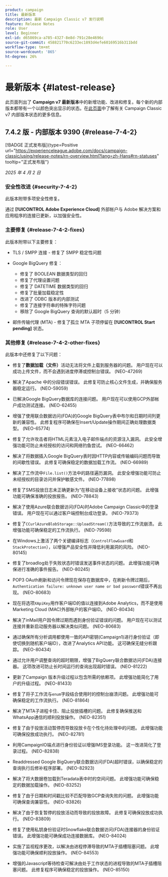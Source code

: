 ```yaml
---
product: campaign
title: 最新版本
description: 最新 Campaign Classic v7 发行说明
feature: Release Notes
role: User
level: Beginner
exl-id: d65869ca-a785-4327-8e8d-791c28e4696c
source-git-commit: 458821770c6233ec1893d4efe60169516b311bdd
workflow-type: tm+mt
source-wordcount: '865'
ht-degree: 26%

---
```


# 最新版本 {#latest-release}

此页面列出了 **Campaign v7 最新版本**&#x200B;中的新增功能、改进和修复。每个新的内部版本都带有一个以颜色突出显示的状态。在[此页面](rn-overview.md)中了解有关 Campaign Classic v7 内部版本状态的更多信息。

## 7.4.2 版 - 内部版本 9390 {#release-7-4-2}

[!BADGE 正式发布版]{type=Positive url="https://experienceleague.adobe.com/docs/campaign-classic/using/release-notes/rn-overview.html?lang=zh-Hans#rn-statuses" tooltip="正式发布版"}

_2025 年 4 月 2 日_

<!--
### Compatibility updates {#comp-7-4-2}

This release comes with the following compatibility updates:

* JQuery library update: fixes multiple UI issues (reports, web apps)
* PostgreSQL 15 and 16

-->

### 安全性改进 {#security-7-4-2}

此版本附带多项安全性修复。

通过 **[!UICONTROL Adobe Experience Cloud]** 外部帐户与 Adobe 解决方案和应用程序的连接已更新，以加强安全性。

### 主要修复 {#release-7-4-2-fixes}

此版本附带以下主要修复：

* TLS / SMPP 连接 - 修复了 SMPP 稳定性问题

* Google BigQuery 修复：

   * 修复了 BOOLEAN 数据类型的回归
   * 修复了代理设置问题
   * 修复了 DATETIME 数据类型的回归
   * 修复了批量加载稳定性
   * 改进了 ODBC 版本的内部测试
   * 修复了连接字符串的特殊字符问题
   * 移除了 Google BigQuery 查询的默认超时（5 分钟）

* 邮件传输代理 (MTA) - 修复了孤立 MTA 子项停留在 **[!UICONTROL Start pending]** 状态。


### 其他修复 {#release-7-4-2-other-fixes}

此版本中还修复了以下问题：

* 修复了&#x200B;**数据加载（文件）**&#x200B;活动无法将文件上载到服务器<!--after an upgrade to version 8.3.8-->的问题。 用户现在可以成功上传文件，而不会遇到进度停滞或控制台错误。 (NEO-47269)

* 解决了Apache <!--following an upgrade to Adobe Campaign Classic 7.2.2 build 9349-->中的分段错误错误。 此修复可防止核心文件生成，并确保服务器稳定运行。 (NEO-59059)

* 已解决Google BigQuery数据库<!--after upgrading to version 7.3.3 build 9359-->的连接问题。 用户现在可以使用GCP外部帐户成功测试连接。 (NEO-62455)

* 增强了使用联合数据访问(FDA)的Google BigQuery表中布尔和日期时间列更新的兼容性。 此修复程序可确保在Insert/Update操作期间正确处理数据类型。 (NEO-65774)

* 修复了允许攻击者将HTML元素注入电子邮件端点的资源注入漏洞。 此安全增强功能可防止未经授权的访问和网络钓鱼尝试。 (NEO-66462)

* 解决了将数据插入Google BigQuery表时因HTTP内容或传输编码问题而导致的间歇性错误。 此修复可确保稳定的数据加载工作流。 (NEO-66989)

* 解决了工作流中`File.list()`方法中的路径遍历漏洞。 此安全增强功能可防止未经授权的目录访问并保护敏感文件。 (NEO-77898)

* 修复了SMS投放日志未正确更新为“在移动设备上接收”状态的问题。 此增强功能可确保准确的投放报告。 (NEO-78843)

* 解决了使用Azure联合数据访问(FDA)时Adobe Campaign Classic中的登录错误。 用户现在可以通过客户端控制台成功登录。 (NEO-79373)

* 修复了`CCurlAzureBlobStorage::UploadStream()`方法导致的工作流崩溃。 此增强功能可确保稳定的工作流执行。 (NEO-79598)

* 在Windows上激活了两个关键编译标志（`ControlFlowGuard`和`StackProtection`），以增强产品安全性并降低利用漏洞的风险。 (NEO-80145)

* 修复了broadlog处于失败状态时错误发送事件状态的问题。 此增强功能可确保进行准确的事件报告。 (NEO-80245)

* POP3 OAuth刷新和访问令牌现在保存在数据库中，在刷新令牌过期后，`Authentication failure: unknown user name or bad password`错误不再出现。 (NEO-80683)

* 现在将选项`XApiKey`用作客户端ID的值以连接到Adobe Analytics，而不是使用Marketing Cloud (MAC)外部帐户的客户端ID。 (NEO-80434)

* 解决了inMail用户因令牌过期而遇到身份验证错误的问题。 用户现在可以测试连接并重新启动服务器以解决类似问题。 (NEO-80683)

* 通过确保所有分析调用都使用一致的API密钥(Campaign1)进行身份验证（即使切换到随机客户端ID），改进了Analytics API功能。 这可确保无缝分析跟踪。 (NEO-80434)

* 通过允许用户调整查询的超时期限，增强了BigQuery联合数据访问(FDA)连接器。 这项改进可防止长时间运行的查询出现超时错误。 (NEO-81222)

* 更新了Campaign <!--7.4.1-->版本升级过程以包含所需的依赖项。 此增强功能简化了用户的升级过程。 (NEO-81433)

* 修复了将子工作流与`enum`字段结合使用时的控制台崩溃问题。 此增强功能可确保稳定的工作流执行。 (NEO-81864)

* 解决了MTA子进程卡住、阻止投放插槽的问题。 此修复确保推送和WhatsApp通信的顺利投放操作。 (NEO-82351)

* 修复了由于投放活动暂停而导致投放卡在个性化待处理中的问题。 此增强功能可确保投放成功执行。 (NEO-82781)

* 利用CampaignIO端点进行身份验证以增强IMS登录功能。 这一改进简化了登录过程。 (NEO-82838)

* Readdressed Google BigQuery联合数据访问(FDA)超时错误，以确保稳定的查询执行后修补程序部署。 (NEO-82923)

* 解决了将大数据卷加载到Teradata表中时的空间问题。 此增强功能可确保稳定的数据加载操作。 (NEO-83252)

* 修复了由于日期和时间戳比较<!--after upgrading to version 9383-->不匹配导致GCP查询失败的问题。 此增强功能可确保查询兼容性。 (NEO-83826)

* 解决了由于恢复暂停的投放活动而导致的投放故障。 此修复可确保投放成功执行。 (NEO-83809)

* 修复了使用私钥身份验证时Snowflake联合数据访问(FDA)连接器的身份验证错误。 此增强功能可确保成功连接数据库。 (NEO-84024)

* 实施了监视程序更改，以解决由进程停滞导致的MTA子插槽阻塞问题。 此增强功能可确保顺利投放操作。 (NEO-84553)

* 增强的Javascript等待检查可解决由处于工作状态的进程导致的MTA子插槽阻塞问题。 此修复程序可确保稳定的投放操作。 (NEO-85150)

